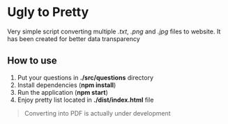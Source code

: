 # Ugly to Pretty
Very simple script converting multiple *.txt*, *.png* and *.jpg* files to website.
It has been created for better data transparency

## How to use
1. Put your questions in **./src/questions** directory
2. Install dependencies (**npm install**)
3. Run the application (**npm start**)
4. Enjoy pretty list located in **./dist/index.html** file

> Converting into PDF is actually under development